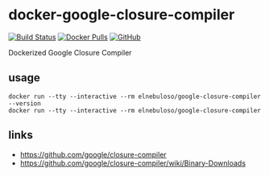 # docker-google-closure-compiler

[![Build Status](https://travis-ci.com/elnebuloso/docker-google-closure-compiler.svg?branch=master)](https://travis-ci.com/elnebuloso/docker-google-closure-compiler)
[![Docker Pulls](https://img.shields.io/docker/pulls/elnebuloso/google-closure-compiler.svg)](https://hub.docker.com/r/elnebuloso/google-closure-compiler)
[![GitHub](https://img.shields.io/github/license/elnebuloso/docker-ansible.svg)](https://github.com/elnebuloso/docker-google-closure-compiler)

Dockerized Google Closure Compiler

## usage

```
docker run --tty --interactive --rm elnebuloso/google-closure-compiler --version
docker run --tty --interactive --rm elnebuloso/google-closure-compiler
```

## links

- https://github.com/google/closure-compiler
- https://github.com/google/closure-compiler/wiki/Binary-Downloads